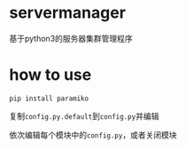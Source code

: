 # servermanager

基于python3的服务器集群管理程序

# how to use

```
pip install paramiko
```

复制`config.py.default`到`config.py`并编辑

依次编辑每个模块中的`config.py`，或者关闭模块

